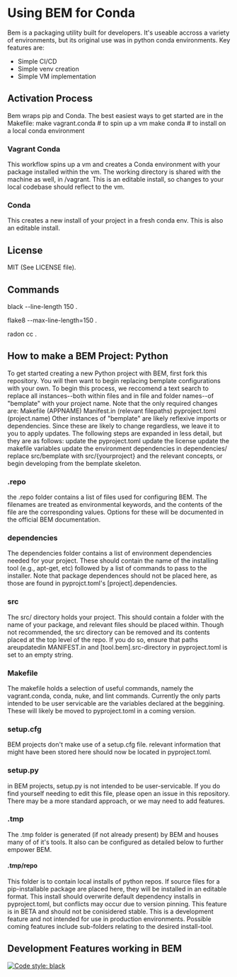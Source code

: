 # Using BEM for Conda
Bem is a packaging utility built for developers. It's useable accross a variety of environments, but its original use was in python conda environments. Key features are:
 - Simple CI/CD
 - Simple venv creation
 - Simple VM implementation

## Activation Process
Bem wraps pip and Conda. The best easiest ways to get started are in the Makefile:
make vagrant.conda # to spin up a vm
make conda # to install on a local conda environment

### Vagrant Conda
This workflow spins up a vm and creates a Conda environment with your package installed within the vm. The working directory is shared with the machine as well, in /vagrant.
This is an editable install, so changes to your local codebase should reflect to the vm.

### Conda
This creates a new install of your project in a fresh conda env. This is also an editable install.

## License

MIT (See LICENSE file).

## Commands

black --line-length 150 .

flake8 --max-line-length=150 .

radon cc .

## How to make a BEM Project: Python

To get started creating a new Python project with BEM, first fork this repository. You will then want to begin replacing bemplate configurations with your own.
To begin this process, we reccomend a text search to replace all instances--both within files and in file and folder names--of "bemplate" with your project name. Note that the only required changes are:
Makefile (APPNAME)
Manifest.in (relevant filepaths)
pyproject.toml (project.name)
Other instances of "bemplate" are likely reflexive imports or dependencies. Since these are likely to change regardless, we leave it to you to apply updates.
The following steps are expanded in less detail, but they are as follows:
update the pyproject.toml
update the license
update the makefile variables
update the environment dependencies in dependencies/
replace src/bemplate with src/{yourproject} and the relevant concepts, or begin developing from the bemplate skeleton.

### .repo
the .repo folder contains a list of files used for configuring BEM. The filenames are treated as environmental keywords, and the contents of the file are the corresponding values. Options for these will be documented in the official BEM documentation.

### dependencies
The dependencies folder contains a list of environment dependencies needed for your project. These should contain the name of the installing tool (e.g., apt-get, etc) followed by a list of commands to pass to the installer. Note that package dependences should not be placed here, as those are found in pyprojct.toml's \[project\].dependencies.

### src
The src/ directory holds your project. This should contain a folder with the name of your package, and relevant files should be placed within.
Though not recommended, the src directory can be removed and its contents placed at the top level of the repo. If you do so, ensure that paths areupdatedin MANIFEST.in and \[tool.bem\].src-directory in pyproject.toml is set to an empty string.

### Makefile
The makefile holds a selection of useful commands, namely the vagrant.conda, conda, nuke, and lint commands. Currently the only parts intended to be user servicable are the variables declared at the beggining. These will likely be moved to pyproject.toml in a coming version.

### setup.cfg
BEM projects don't make use of a setup.cfg file. relevant information that might have been stored here should now be located in pyproject.toml.

### setup.py
in BEM projects, setup.py is not intended to be user-servicable. If you do find yourself needing to edit this file, please open an issue in this repository. There may be a more standard approach, or we may need to add features.

### .tmp
The .tmp folder is generated (if not already present) by BEM and houses many of of it's tools. It also can be configured as detailed below to further empower BEM.

#### .tmp/repo
This folder is to contain local installs of python repos. If source files for a pip-installable package are placed here, they will be installed in an editable format. This install should overwrite default dependency installs in pyproject.toml, but conflicts may occur due to version pinning. 
This feature is in BETA and should not be conisidered stable.
This is a development feature and not intended for use in production environments.
Possible coming features include sub-folders relating to the desired install-tool. 

## Development Features working in BEM


[![Code style: black](https://img.shields.io/badge/code%20style-black-000000.svg)](https://github.com/psf/black)